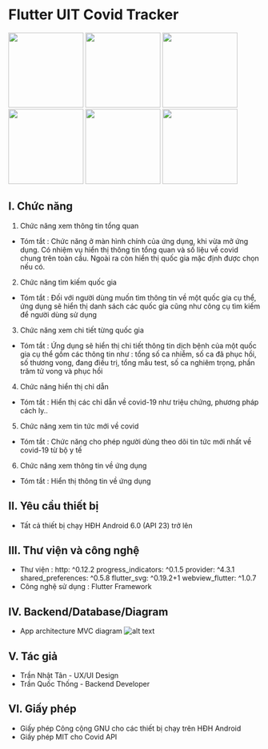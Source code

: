 # Flutter UIT Covid Tracker
<img src="https://i.imgur.com/4eR1s40.png" width="150"> <img src="https://i.imgur.com/qI7APyT.png" width="150"> <img src="https://i.imgur.com/lMD9svT.png" width="150"> <img src="https://i.imgur.com/Jpuj8Tm.png" width="150"> <img src="https://i.imgur.com/l5tODBa.png" width="150"> <img src="https://i.imgur.com/g75V2uS.png" width="150">
## I. Chức năng 
1.	Chức năng xem thông tin tổng quan
- Tóm tắt : Chức năng ở màn hình chính của ứng dụng, khi vừa mở ứng dụng. Có nhiệm vụ hiển thị thông tin tổng quan và số liệu về covid chung trên toàn cầu. Ngoài ra còn hiển thị quốc gia mặc định được chọn nếu có.
2.	Chức năng tìm kiếm quốc gia
- Tóm tắt :  Đối với người dùng muốn tìm thông tin về một quốc gia cụ thể, ứng dụng sẽ hiển thị danh sách các quốc gia cũng như công cụ tìm kiếm để người dùng sử dụng
3.	Chức năng xem chi tiết từng quốc gia
- Tóm tắt : Ứng dụng sẽ hiển thị chi tiết thông tin dịch bệnh của một quốc gia cụ thể gồm các thông tin như : tổng số ca nhiễm, số ca đã phục hồi, số thương vong, đang điều trị, tổng mẫu test, số ca nghiêm trọng, phần trăm tử vong và phục hồi
4.	Chức năng hiển thị chỉ dẫn
- Tóm tắt : Hiển thị các chỉ dẫn về covid-19 như triệu chứng, phương pháp cách ly..
5.	Chức năng xem tin tức mới về covid
- Tóm tắt : Chức năng cho phép người dùng theo dõi tin tức mới nhất về covid-19 từ bộ y tế
6.	Chức năng xem thông tin về ứng dụng
- Tóm tắt : Hiển thị thông tin về ứng dụng
## II. Yêu cầu thiết bị
- Tất cả thiết bị chạy HĐH Android 6.0 (API 23) trở lên
## III. Thư viện và công nghệ
- Thư viện :
  http: ^0.12.2
  progress_indicators: ^0.1.5
  provider: ^4.3.1
  shared_preferences: ^0.5.8
  flutter_svg: ^0.19.2+1
  webview_flutter: ^1.0.7
- Công nghệ sử dụng : Flutter Framework
## IV. Backend/Database/Diagram
- App architecture MVC diagram
![alt text](https://github.com/tantran17521018/FLutter_covid_tracker_medium/blob/master/readme_img/Screenshot_11.png)
## V. Tác giả
- Trần Nhật Tân - UX/UI Design
- Trần Quốc Thống - Backend Developer
## VI. Giấy phép
- Giấy phép Công cộng GNU cho các thiết bị chạy trên HĐH Android
- Giấy phép MIT cho Covid API
